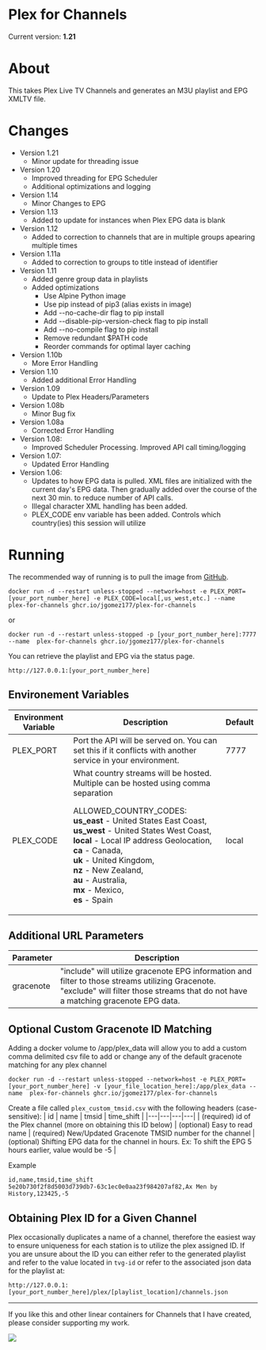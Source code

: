 # Plex for Channels

Current version: **1.21**

# About
This takes Plex Live TV Channels and generates an M3U playlist and EPG XMLTV file.

# Changes
 - Version 1.21
   - Minor update for threading issue
 - Version 1.20
   - Improved threading for EPG Scheduler
   - Additional optimizations and logging
 - Version 1.14
   - Minor Changes to EPG
 - Version 1.13
   - Added to update for instances when Plex EPG data is blank
 - Version 1.12
   - Added to correction to channels that are in multiple groups apearing multiple times
 - Version 1.11a
   - Added to correction to groups to title instead of identifier
 - Version 1.11
    - Added genre group data in playlists
    - Added optimizations 
        - Use Alpine Python image
        - Use pip instead of pip3 (alias exists in image)
        - Add --no-cache-dir flag to pip install
        - Add --disable-pip-version-check flag to pip install
        - Add --no-compile flag to pip install
        - Remove redundant $PATH code
        - Reorder commands for optimal layer caching
 - Version 1.10b
    - More Error Handling
 - Version 1.10
    - Added additional Error Handling
 - Version 1.09
    - Update to Plex Headers/Parameters
 - Version 1.08b
    - Minor Bug fix
 - Version 1.08a
    - Corrected Error Handling
 - Version 1.08: 
    - Improved Scheduler Processing. Improved API call timing/logging
 - Version 1.07: 
    - Updated Error Handling 
 - Version 1.06: 
    - Updates to how EPG data is pulled. XML files are initialized with the current day's EPG data. Then gradually added over the course of the next 30 min. to reduce number of API calls. 
    - Illegal character XML handling has been added.
    - PLEX_CODE env variable has been added. Controls which country(ies) this session will utilize

# Running
The recommended way of running is to pull the image from [GitHub](https://github.com/jgomez177/plex-for-channels/pkgs/container/plex-for-channels).

    docker run -d --restart unless-stopped --network=host -e PLEX_PORT=[your_port_number_here] -e PLEX_CODE=local[,us_west,etc.] --name  plex-for-channels ghcr.io/jgomez177/plex-for-channels
or

    docker run -d --restart unless-stopped -p [your_port_number_here]:7777 --name  plex-for-channels ghcr.io/jgomez177/plex-for-channels

You can retrieve the playlist and EPG via the status page.

    http://127.0.0.1:[your_port_number_here]

## Environement Variables
| Environment Variable | Description | Default |
|---|---|---|
| PLEX_PORT | Port the API will be served on. You can set this if it conflicts with another service in your environment. | 7777 |
| PLEX_CODE | What country streams will be hosted. <br>Multiple can be hosted using comma separation<p><p>ALLOWED_COUNTRY_CODES:<br>**us_east** - United States East Coast,<br>**us_west** - United States West Coast,<br>**local** - Local IP address Geolocation,<br>**ca** - Canada,<br>**uk** - United Kingdom,<br>**nz** - New Zealand,<br>**au** - Australia,<br>**mx** - Mexico,<br>**es**  - Spain  | local |

## Additional URL Parameters
| Parameter | Description |
|---|---|
| gracenote | "include" will utilize gracenote EPG information and filter to those streams utilizing Gracenote. "exclude" will filter those streams that do not have a matching gracenote EPG data. |

## Optional Custom Gracenote ID Matching

Adding a docker volume to /app/plex_data will allow you to add a custom comma delimited csv file to add or change any of the default gracenote matching for any plex channel

    docker run -d --restart unless-stopped --network=host -e PLEX_PORT=[your_port_number_here] -v [your_file_location_here]:/app/plex_data --name  plex-for-channels ghcr.io/jgomez177/plex-for-channels

Create a file called `plex_custom_tmsid.csv` with the following headers (case-sensitive):
| id |  name | tmsid | time_shift | 
|---|---|---|---|
| (required) id of the Plex channel (more on obtaining this ID below) | (optional) Easy to read name | (required) New/Updated Gracenote TMSID number for the channel | (optional) Shifting EPG data for the channel in hours. Ex: To shift the EPG 5 hours earlier, value would be -5 | 

Example

    id,name,tmsid,time_shift
    5e20b730f2f8d5003d739db7-63c1ec0e0aa23f984207af82,Ax Men by History,123425,-5


## Obtaining Plex ID for a Given Channel
Plex occasionally duplicates a name of a channel, therefore the easiest way to ensure uniqueness for each station is to utilize the plex assigned ID. If you are unsure about the ID you can either refer to the generated playlist and refer to the value located in `tvg-id` or refer to the associated json data for the playlist at:

    http://127.0.0.1:[your_port_number_here]/plex/[playlist_location]/channels.json

***

If you like this and other linear containers for Channels that I have created, please consider supporting my work.

[![](https://pics.paypal.com/00/s/MDY0MzZhODAtNGI0MC00ZmU5LWI3ODYtZTY5YTcxOTNlMjRm/file.PNG)](https://www.paypal.com/donate/?hosted_button_id=BBUTPEU8DUZ6J)
